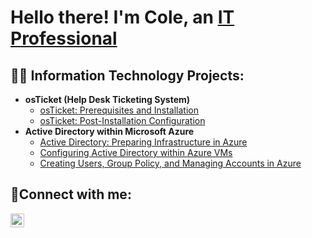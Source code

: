 <h1>Hello there! I'm Cole, an <a href="https://linkedin.com/in/cole-britton-240b50326">IT Professional</a></h1>

<h2>👨‍💻 Information Technology Projects:</h2>

- <b>osTicket (Help Desk Ticketing System)</b>
  - [osTicket: Prerequisites and Installation](https://github.com/ColeABritton/osticket-prereqs)
  - [osTicket: Post-Installation Configuration](https://github.com/ColeABritton/post-install-config)
- <b>Active Directory within Microsoft Azure</b>
  - [Active Directory: Preparing Infrastructure in Azure](https://github.com/ColeABritton/Preparing-Active-Directory-Infrastructure-in-Azure)
  - [Configuring Active Directory within Azure VMs](https://github.com/ColeABritton/configure-ad)
  - [Creating Users, Group Policy, and Managing Accounts in Azure](https://github.com/ColeABritton/azure-network-protocols)

<h2>🤳Connect with me:</h2>

[<img align="left" alt="Josh | LinkedIn" width="22px" src="https://cdn.jsdelivr.net/npm/simple-icons@v3/icons/linkedin.svg" />][linkedin]

[linkedin]: https://linkedin.com/in/ColeABritton

